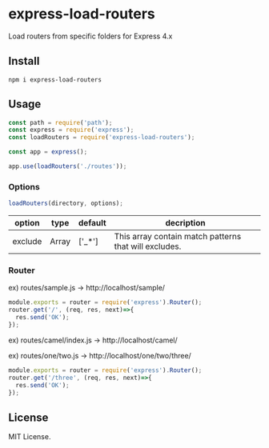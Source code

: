 # express-load-routers

Load routers from specific folders for Express 4.x

## Install

```
npm i express-load-routers
```

## Usage

```js
const path = require('path');
const express = require('express');
const loadRouters = require('express-load-routers');

const app = express();

app.use(loadRouters('./routes'));
```

### Options

```js
loadRouters(directory, options);
```

option         |  type | default | decription
---------------|-------|---------|------------
exclude        | Array | ['_*']  | This array contain match patterns that will excludes.


### Router

ex) routes/sample.js -> http://localhost/sample/
```js
module.exports = router = require('express').Router();
router.get('/', (req, res, next)=>{
  res.send('OK');
});
```

ex) routes/camel/index.js -> http://localhost/camel/

ex) routes/one/two.js -> http://localhost/one/two/three/

```js
module.exports = router = require('express').Router();
router.get('/three', (req, res, next)=>{
  res.send('OK');
});
```

## License

MIT License.
